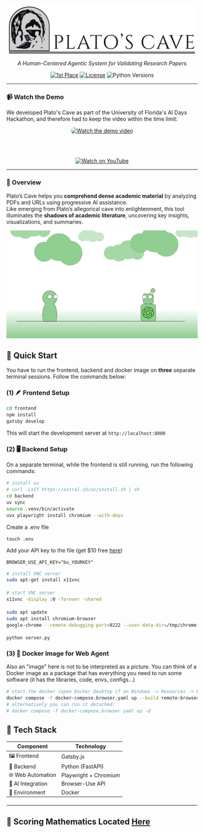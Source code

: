 <div align="center">
<img src="docs/img/banner.png" alt="Plato's Cave Logo">

 *A Human-Centered Agentic System for Validating Research Papers*

[![1st Place](https://img.shields.io/badge/⭐%201st%20Place-UF%20AI%20Days%20GatorHack-yellow)](https://www.hackathonparty.com/hackathons/26/projects/355)
[![License](https://img.shields.io/badge/license-MIT-blue.svg)](LICENSE)
![Python Versions](https://img.shields.io/badge/python-3.10%20%7C%203.11%20%7C%203.12%20%7C%203.13-orange)

</div>

---

### 📹 Watch the Demo

We developed Plato's Cave as part of the University of Florida's AI Days Hackathon, and therefore had to keep the video within the time limit:

<div align="center">
  <a href="https://www.youtube.com/watch?v=wvmJdUhuj4s" target="_blank">
    <img src="https://img.youtube.com/vi/wvmJdUhuj4s/maxresdefault.jpg"
      alt="Watch the demo video"
      width="600"
      style="border-radius: 8px;"
    />
  </a>

  <br><br>

  <a href="https://www.youtube.com/watch?v=wvmJdUhuj4s" target="_blank">
    <img
      src="https://img.shields.io/badge/%20Watch%20Demo%20Video-red?logo=youtube"
      alt="Watch on YouTube"
    />
  </a>
</div>

---

### 🧠 Overview

Plato’s Cave helps you **comprehend dense academic material** by analyzing PDFs and URLs using progressive AI assistance.  
Like emerging from Plato’s allegorical cave into enlightenment, this tool illuminates the **shadows of academic literature**, uncovering key insights, visualizations, and summaries.  


<div align="center">

![Green Cave](https://github.com/matheusmaldaner/PlatosCave/blob/main/green_cave.gif)

</div>

## 🚀 Quick Start

You have to run the frontend, backend and docker image on **three** separate terminal sessions. Follow the commands below:

### (1) 🪶 Frontend Setup

```bash
cd frontend
npm install
gatsby develop
```

This will start the development server at `http://localhost:8000`

### (2) 🖥️ Backend Setup

On a separate terminal, while the frontend is still running, run the following commands:

```bash
# install uv 
# curl -LsSf https://astral.sh/uv/install.sh | sh
cd backend
uv sync
source .venv/bin/activate
uvx playwright install chromium --with-deps
```

Create a .env file
```
touch .env
```

Add your API key to the file (get $10 free [here](https://cloud.browser-use.com/dashboard/api))
```
BROWSER_USE_API_KEY="bu_YOURKEY"
```

```bash
# install VNC server
sudo apt-get install x11vnc

# start VNC server
x11vnc -display :0 -forever -shared

sudo apt update
sudo apt install chromium-browser
google-chrome --remote-debugging-port=9222 --user-data-dir=/tmp/chrome-debug

python server.py
```

### (3) 🐳 Docker Image for Web Agent

Also an "image" here is not to be interpreted as a picture. You can think of a Docker image as a package that has everything you need to run some software (it has the libraries, code, envs, configs...)

```bash 
# start the docker (open Docker Desktop if on Windows -> Resources -> WSL Integration -> Enable Integration)
docker compose -f docker-compose.browser.yaml up --build remote-browser
# alternatively you can run it detached:
# docker compose -f docker-compose.browser.yaml up -d
```


## 🧩 Tech Stack


| Component         | Technology            |
| ----------------- | --------------------- |
| 🖼️ Frontend      | Gatsby.js             |
| 🧠 Backend        | Python (FastAPI)      |
| 🌐 Web Automation | Playwright + Chromium |
| 🤖 AI Integration | Browser-Use API       |
| 🐳 Environment    | Docker                |



<hr style="border: 0.5px solid #e5e5e5; margin: 20px 0;">

## 🔢 Scoring Mathematics Located [Here](https://github.com/matheusmaldaner/PlatosCave/blob/main/graph_app/README.md)
